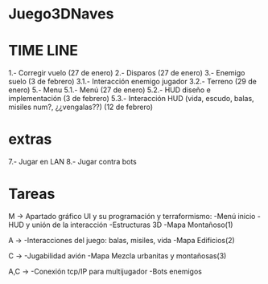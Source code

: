 # Juego3DNaves

# TIME LINE

1.- Corregir vuelo (27 de enero)
2.- Disparos (27 de enero)
3.- Enemigo suelo (3 de febrero)
    3.1.- Interacción enemigo jugador
    3.2.- Terreno (29 de enero)
5.- Menu
    5.1.- Menú (27 de enero)
    5.2.- HUD diseño e implementación (3 de febrero)
    5.3.- Interacción HUD (vida, escudo, balas, misiles num?, ¿¿vengalas??) (12 de febrero)


# extras
7.- Jugar en LAN
8.- Jugar contra bots

# Tareas
M ->
Apartado gráfico UI y su programación y terraformismo:
-Menú inicio
-HUD y unión de la interacción
-Estructuras 3D
-Mapa Montañoso(1)

A ->
-Interacciones del juego: balas, misiles, vida
-Mapa Edificios(2)

C ->
-Jugabilidad avión
-Mapa Mezcla urbanitas y montañosas(3)

A,C ->
-Conexión tcp/IP para multijugador
-Bots enemigos
